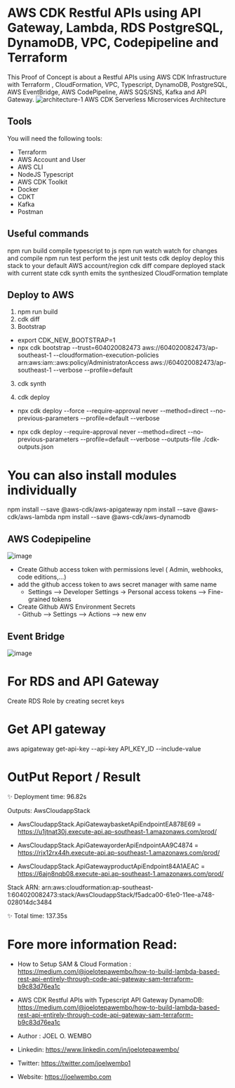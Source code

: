 # AWS CDK Restful APIs using API Gateway,  Lambda, RDS PostgreSQL, DynamoDB, VPC, Codepipeline and Terraform

This Proof of Concept is about a Restful APIs using AWS CDK  Infrastructure  with Terraform , CloudFormation, VPC, Typescript, DynamoDB, PostgreSQL, AWS EventBridge,  AWS CodePipeline, AWS SQS/SNS, Kafka and API Gateway.
![architecture-1](https://github.com/joelwembo/aws-cdk-infra-poc-1/assets/19718580/ccb09c1a-5cec-4eea-b8cc-22a94f3b82e9)
                                   AWS CDK Serverless Microservices Architecture



## Tools
You will need the following tools:

* Terraform
* AWS Account and User
* AWS CLI
* NodeJS Typescript
* AWS CDK Toolkit
* Docker
* CDKT
* Kafka
* Postman

## Useful commands
npm run build compile typescript to js
npm run watch watch for changes and compile
npm run test perform the jest unit tests
cdk deploy deploy this stack to your default AWS account/region
cdk diff compare deployed stack with current state
cdk synth emits the synthesized CloudFormation template

## Deploy to AWS 

1. npm run build
2. cdk diff
3. Bootstrap
- export CDK_NEW_BOOTSTRAP=1
- npx cdk bootstrap --trust=604020082473 aws://604020082473/ap-southeast-1 --cloudformation-execution-policies arn:aws:iam::aws:policy/AdministratorAccess aws://604020082473/ap-southeast-1 --verbose --profile=default
  
3. cdk synth

4. cdk deploy 

 - npx cdk deploy --force --require-approval never --method=direct  --no-previous-parameters --profile=default --verbose

 - npx cdk deploy --require-approval never --method=direct  --no-previous-parameters --profile=default --verbose --outputs-file ./cdk-outputs.json

# You can also install modules individually

npm install --save @aws-cdk/aws-apigateway
npm install --save  @aws-cdk/aws-lambda
npm install --save  @aws-cdk/aws-dynamodb

## AWS Codepipeline
![image](https://github.com/joelwembo/aws-cdk-infra-poc-1/assets/19718580/d97d25fc-76f1-4804-be0f-ea95a9d2a7fc)


- Create Github access token with permissions level ( Admin, webhooks, code editions,...)
- add the github access token to aws secret manager with same name
   - Settings --> Developer Settings -> Personal access tokens --> Fine-grained tokens
- Create Github AWS Environment Secrets  
      - Github --> Settings --> Actions --> new env

## Event Bridge
![image](https://github.com/joelwembo/aws-cdk-infra-poc-1/assets/19718580/883f86d5-a6e3-4330-b2de-c7704341d624)

# For RDS and API Gateway
 Create RDS Role by creating secret keys

# Get API gateway

aws apigateway get-api-key --api-key API_KEY_ID --include-value

# OutPut Report / Result

✨  Deployment time: 96.82s

Outputs: AwsCloudappStack

- AwsCloudappStack.ApiGatewaybasketApiEndpointEA878E69 = https://u1jtnat30j.execute-api.ap-southeast-1.amazonaws.com/prod/

- AwsCloudappStack.ApiGatewayorderApiEndpointAA9C4874 = https://rjx12rx44h.execute-api.ap-southeast-1.amazonaws.com/prod/

- AwsCloudappStack.ApiGatewayproductApiEndpoint84A1AEAC = https://6ajn8nqb08.execute-api.ap-southeast-1.amazonaws.com/prod/

Stack ARN:
arn:aws:cloudformation:ap-southeast-1:604020082473:stack/AwsCloudappStack/f5adca00-61e0-11ee-a748-028014dc3484

✨  Total time: 137.35s

# Fore more information Read:
 
- How to Setup SAM & Cloud Formation : https://medium.com/@joelotepawembo/how-to-build-lambda-based-rest-api-entirely-through-code-api-gateway-sam-terraform-b9c83d76ea1c
- AWS CDK Restful APIs with Typescript API Gateway DynamoDB: https://medium.com/@joelotepawembo/how-to-build-lambda-based-rest-api-entirely-through-code-api-gateway-sam-terraform-b9c83d76ea1c
 
 - Author : JOEL O. WEMBO
- Linkedin: https://www.linkedin.com/in/joelotepawembo/
- Twitter: https://twitter.com/joelwembo1
- Website: https://joelwembo.com



